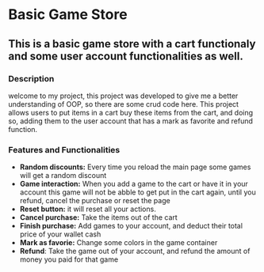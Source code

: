 # **Basic Game Store**
## This is a basic game store with a cart functionaly and some user account functionalities as well.
### Description
welcome to my project, this project was developed to give me a better understanding of OOP, so there are some crud code here.
This project allows users to put items in a cart buy these items from the cart, and doing so, adding them to the user account that has a mark as favorite and refund function.
### Features and Functionalities
- **Random discounts:** Every time you reload the main page some games will get a random discount
- **Game interaction:** When you add a game to the cart or have it in your account this game will not be abble to
  get put in the cart again, until you refund, cancel the purchase or reset the page
- **Reset button:** it will reset all your actions.
- **Cancel purchase:** Take the items out of the cart
- **Finish purchase:** Add games to your account, and deduct their total price of your wallet cash
- **Mark as favorie:** Change some colors in the game container
- **Refund**: Take the game out of your account, and refund the amount of money you paid for that game 
